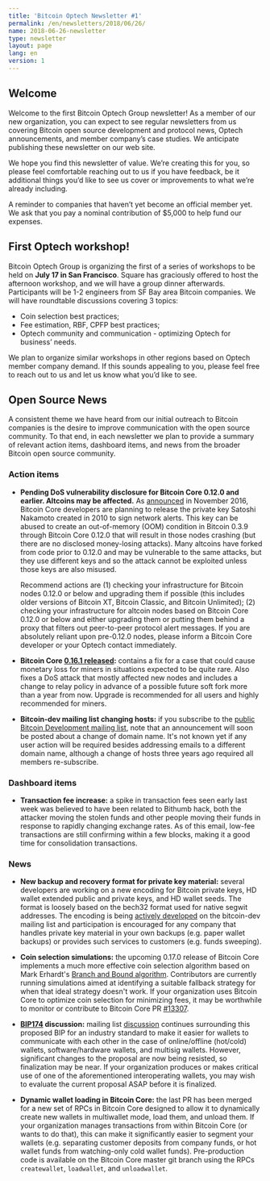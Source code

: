 ```yaml
---
title: 'Bitcoin Optech Newsletter #1'
permalink: /en/newsletters/2018/06/26/
name: 2018-06-26-newsletter
type: newsletter
layout: page
lang: en
version: 1
---
```


## Welcome

Welcome to the first Bitcoin Optech Group newsletter! As a member of our new organization, you can expect to see regular newsletters from us covering Bitcoin open source development and protocol news, Optech announcements, and member company’s case studies. We anticipate publishing these newsletter on our web site.

We hope you find this newsletter of value. We’re creating this for you, so please feel comfortable reaching out to us if you have feedback, be it additional things you’d like to see us cover or improvements to what we’re already including.

A reminder to companies that haven’t yet become an official member yet. We ask that you pay a nominal contribution of $5,000 to help fund our expenses.

## First Optech workshop!

Bitcoin Optech Group is organizing the first of a series of workshops to be held on **July 17 in San Francisco**. Square has graciously offered to host the afternoon workshop, and we will have a group dinner afterwards. Participants will be 1-2 engineers from SF Bay area Bitcoin companies. We will have roundtable discussions covering 3 topics:

- Coin selection best practices;
- Fee estimation, RBF, CPFP best practices;
- Optech community and communication - optimizing Optech for business’ needs.

We plan to organize similar workshops in other regions based on Optech member company demand. If this sounds appealing to you, please feel free to reach out to us and let us know what you’d like to see.

## Open Source News

A consistent theme we have heard from our initial outreach to Bitcoin companies is the desire to improve communication with the open source community. To that end, in each newsletter we plan to provide a summary of relevant action items, dashboard items, and news from the broader Bitcoin open source community.

### Action items

- **Pending DoS vulnerability disclosure for Bitcoin Core 0.12.0 and earlier.  Altcoins may be affected.** As [announced][alert announcement] in November 2016, Bitcoin Core developers are planning to release the private key Satoshi Nakamoto created in 2010 to sign network alerts.  This key can be abused to create an out-of-memory (OOM) condition in Bitcoin 0.3.9 through Bitcoin Core 0.12.0 that will result in those nodes crashing (but there are no disclosed money-losing attacks).  Many altcoins have forked from code prior to 0.12.0 and may be vulnerable to the same attacks, but they use different keys and so the attack cannot be exploited unless those keys are also misused.

  Recommend actions are (1) checking your infrastructure for Bitcoin nodes 0.12.0 or below and upgrading them if possible (this includes older versions of Bitcoin XT, Bitcoin Classic, and Bitcoin Unlimited); (2) checking your infrastructure for altcoin nodes based on Bitcoin Core 0.12.0 or below and either upgrading them or putting them behind a proxy that filters out peer-to-peer protocol alert messages.  If you are absolutely reliant upon pre-0.12.0 nodes, please inform a Bitcoin Core developer or your Optech contact immediately.

[alert announcement]: https://bitcoin.org/en/alert/2016-11-01-alert-retirement

- **Bitcoin Core [0.16.1 released][]:** contains a fix for a case that could cause monetary loss for miners in situations expected to be quite rare. Also fixes a DoS attack that mostly affected new nodes and includes a change to relay policy in advance of a possible future soft fork more than a year from now.  Upgrade is recommended for all users and highly recommended for miners.

[0.16.1 released]: https://bitcoincore.org/en/2018/06/15/release-0.16.1/

- **Bitcoin-dev mailing list changing hosts:** if you subscribe to the [public Bitcoin Development mailing list][mailing list], note that an announcement will soon be posted about a change of domain name.  It's not known yet if any user action will be required besides addressing emails to a different domain name, although a change of hosts three years ago required all members re-subscribe.

[mailing list]: https://lists.linuxfoundation.org/pipermail/bitcoin-dev/

### Dashboard items

- **Transaction fee increase:** a spike in transaction fees seen early last week was believed to have been related to Bithumb hack, both the attacker moving the stolen funds and other people moving their funds in response to rapidly changing exchange rates.  As of this email, low-fee transactions are still confirming within a few blocks, making it a good time for consolidation transactions.

### News

- **New backup and recovery format for private key material:** several developers are working on a new encoding for Bitcoin private keys, HD wallet extended public and private keys, and HD wallet seeds.  The format is loosely based on the bech32 format used for native segwit addresses.  The encoding is being [actively developed][bech32x] on the bitcoin-dev mailing list and participation is encouraged for any company that handles private key material in your own backups (e.g. paper wallet backups) or provides such services to customers (e.g. funds sweeping).

[bech32x]: https://lists.linuxfoundation.org/pipermail/bitcoin-dev/2018-June/016065.html

- **Coin selection simulations:** the upcoming 0.17.0 release of Bitcoin Core implements a much more effective coin selection algorithm based on Mark Erhardt's [Branch and Bound algorithm][branch and bound paper]. Contributors are currently running simulations aimed at identifying a suitable fallback strategy for when that ideal strategy doesn't work.  If your organization uses Bitcoin Core to optimize coin selection for minimizing fees, it may be worthwhile to monitor or contribute to Bitcoin Core PR [#13307][pr 13307].

[branch and bound paper]: http://murch.one/wp-content/uploads/2016/11/erhardt2016coinselection.pdf
[pr 13307]: https://github.com/bitcoin/bitcoin/pull/13307

- **[BIP174][] discussion:** mailing list [discussion][bip174 discussion] continues surrounding this proposed BIP for an industry standard to make it easier for wallets to communicate with each other in the case of online/offline (hot/cold) wallets, software/hardware wallets, and multisig wallets.  However, significant changes to the proposal are now being resisted, so finalization may be near.  If your organization produces or makes critical use of one of the aforementioned interoperating wallets, you may wish to evaluate the current proposal ASAP before it is finalized.

[BIP174]: https://github.com/bitcoin/bips/blob/master/bip-0174.mediawiki
[BIP174 discussion]: https://lists.linuxfoundation.org/pipermail/bitcoin-dev/2018-June/016121.html

- **Dynamic wallet loading in Bitcoin Core:** the last PR has been merged for a new set of RPCs in Bitcoin Core designed to allow it to dynamically create new wallets in multiwallet mode, load them, and unload them.  If your organization manages transactions from within Bitcoin Core (or wants to do that), this can make it significantly easier to segment your wallets (e.g. separating customer deposits from company funds, or hot wallet funds from watching-only cold wallet funds).  Pre-production code is available on the Bitcoin Core master git branch using the RPCs `createwallet`, `loadwallet`, and `unloadwallet`.

